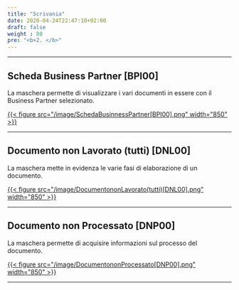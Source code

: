 ```yaml
---
title: "Scrivania"
date: 2020-04-24T22:47:10+02:00
draft: false
weight : 80 
pre: "<b>2. </b>"
---
```


---
## Scheda Business Partner [BPI00]

La maschera permette di visualizzare i vari documenti in essere con il Business Partner selezionato.

[{{< figure src="/image/SchedaBusinnessPartner[BPI00].png"  width="850"  >}}](/image/SchedaBusinnessPartner[BPI00].png)

---
## Documento non Lavorato (tutti) [DNL00]

La maschera mette in evidenza le varie fasi di elaborazione di un documento.

[{{< figure src="/image/DocumentononLavorato(tutti)[DNL00].png"  width="850"  >}}](/image/DocumentononLavorato(tutti)[DNL00].png)

---
## Documento non Processato [DNP00]

La maschera permette di acquisire informazioni sul processo del documento.

[{{< figure src="/image/DocumentononProcessato[DNP00].png"  width="850"  >}}](/image/DocumentononProcessato[DNP00].png)

---


